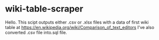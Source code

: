 # wiki-table-scraper
Hello. This scipt outputs either .csv or .xlsx files with a data of first wiki table at https://en.wikipedia.org/wiki/Comparison_of_text_editors I've also converted .csv file into.sql file.
